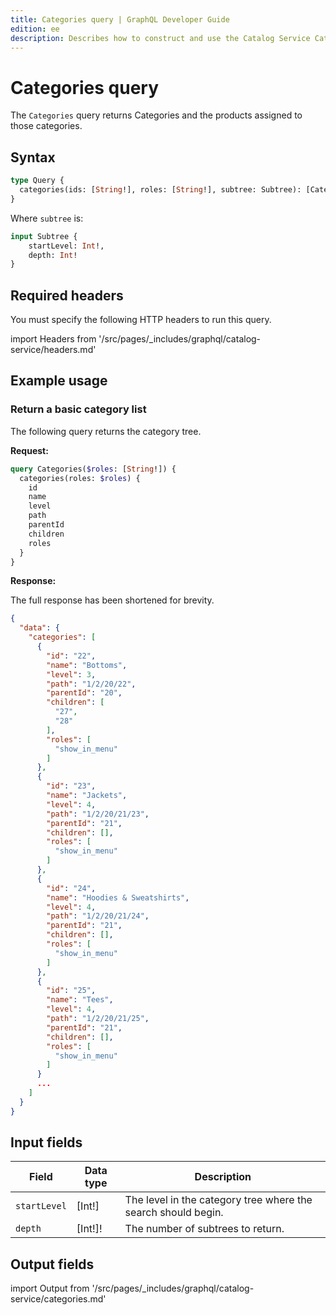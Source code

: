 ```yaml
---
title: Categories query | GraphQL Developer Guide
edition: ee
description: Describes how to construct and use the Catalog Service Categories query.
---
```


# Categories query

The `Categories` query returns Categories and the products assigned to those categories.

## Syntax

```graphql
type Query {
  categories(ids: [String!], roles: [String!], subtree: Subtree): [CategoryView]
}
```

Where `subtree` is:

```graphql
input Subtree {
    startLevel: Int!,
    depth: Int!
}
```

## Required headers

You must specify the following HTTP headers to run this query.

import Headers from '/src/pages/_includes/graphql/catalog-service/headers.md'

<Headers />

## Example usage

### Return a basic category list

The following query returns the category tree.

**Request:**

```graphql
query Categories($roles: [String!]) {
  categories(roles: $roles) {
    id
    name
    level
    path
    parentId
    children
    roles
  }
}
```

**Response:**

The full response has been shortened for brevity.

```json
{
  "data": {
    "categories": [
      {
        "id": "22",
        "name": "Bottoms",
        "level": 3,
        "path": "1/2/20/22",
        "parentId": "20",
        "children": [
          "27",
          "28"
        ],
        "roles": [
          "show_in_menu"
        ]
      },
      {
        "id": "23",
        "name": "Jackets",
        "level": 4,
        "path": "1/2/20/21/23",
        "parentId": "21",
        "children": [],
        "roles": [
          "show_in_menu"
        ]
      },
      {
        "id": "24",
        "name": "Hoodies & Sweatshirts",
        "level": 4,
        "path": "1/2/20/21/24",
        "parentId": "21",
        "children": [],
        "roles": [
          "show_in_menu"
        ]
      },
      {
        "id": "25",
        "name": "Tees",
        "level": 4,
        "path": "1/2/20/21/25",
        "parentId": "21",
        "children": [],
        "roles": [
          "show_in_menu"
        ]
      }
      ...
    ]
  }
}
```

## Input fields

Field | Data type | Description
--- | --- | ---
`startLevel` | [Int!] |The level in the category tree where the search should begin.
`depth` | [Int!]! |  The number of subtrees to return.

## Output fields

import Output from '/src/pages/_includes/graphql/catalog-service/categories.md'

<Output />
